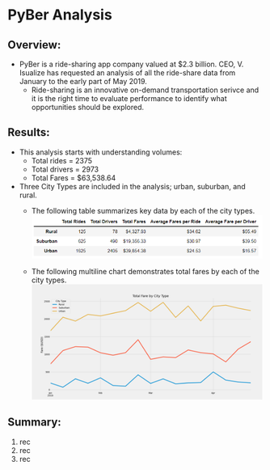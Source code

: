 # PyBer Analysis
## Overview:
*  PyBer is a ride-sharing app company valued at $2.3 billion. CEO, V. Isualize has requested an analysis of all the ride-share data from January to the early part of May 2019.  
   * Ride-sharing is an innovative on-demand transportation serivce and it is the right time to evaluate performance to identify what opportunities should be explored.
## Results: 
*  This analysis starts with understanding volumes:  
   *  Total rides = 2375
   *  Total drivers = 2973
   *  Total Fares = $63,538.64
*  Three City Types are included in the analysis; urban, suburban, and rural.  
   *  The following table summarizes key data by each of the city types. 
![](/analysis/PyBer_data_summary.png)

   *  The following multiline chart demonstrates total fares by each of the city types.
![](/analysis/PyBer_fare_summary.png)
## Summary: 
1.  rec 
2.  rec
3.  rec
